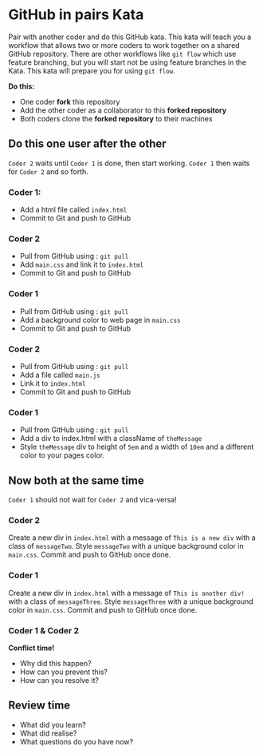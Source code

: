 # GitHub in pairs Kata

Pair with another coder and do this GitHub kata. This kata will teach you a workflow that allows two or more coders to work together on a shared GitHub repository. There are other workflows like `git flow` which use feature branching, but you will start not be using feature branches in the Kata. This kata will prepare you for using `git flow`.

**Do this:**

* One coder **fork** this repository
* Add the other coder as a collaborator to this **forked repository**
* Both coders clone the **forked repository** to their machines

## Do this one user after the other

`Coder 2` waits until `Coder 1` is done, then start working. `Coder 1` then waits for `Coder 2` and so forth.

### Coder 1:

* Add a html file called `index.html`
* Commit to Git and push to GitHub

### Coder 2

* Pull from GitHub using : `git pull`
* Add `main.css` and link it to `index.html`
* Commit to Git and push to GitHub

### Coder 1

* Pull from GitHub using : `git pull`
* Add a background color to web page in `main.css`
* Commit to Git and push to GitHub

### Coder 2

* Pull from GitHub using : `git pull`
* Add a file called `main.js`
* Link it to `index.html`
* Commit to Git and push to GitHub

### Coder 1

* Pull from GitHub using : `git pull`
* Add a div to index.html with a className of `theMessage`
* Style `theMessage` div to height of `5em` and a width of `10em` and a different color to your pages color.

## Now both at the same time

`Coder 1` should not wait for `Coder 2` and vica-versa!

### Coder 2

Create a new div in `index.html` with a message of `This is a new div` with a class of `messageTwo`. Style `messageTwo` with a unique background color in `main.css`. Commit and push to GitHub once done.

### Coder 1

Create a new div in `index.html` with a message of `This is another div!` with a class of `messageThree`. Style `messageThree` with a unique background color in `main.css`. Commit and push to GitHub once done.

### Coder 1 & Coder 2

**Conflict time!**

* Why did this happen?
* How can you prevent this?
* How can you resolve it?

## Review time

* What did you learn?
* What did realise?
* What questions do you have now?

